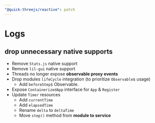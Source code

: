 ```yaml
---
"@quick-threejs/reactive": patch
---
```


# Logs

## drop unnecessary native supports

- Remove `Stats.js` native support
- Remove `lil-gui` native support
- Threads no longer expose **observable proxy events**
- Drop modules `lifeCycle` integration (to prioritize `Observable`s usage)
  - Add `beforeStep$` Observable.
- Expose `ContainerizedApp` interface for `App` & `Register`
- Update `Timer` resources
  - Add `currentTime`
  - Add `elapsedTime`
  - Rename `delta` to `deltaTime`
  - Move `step()` method from **module to service**

